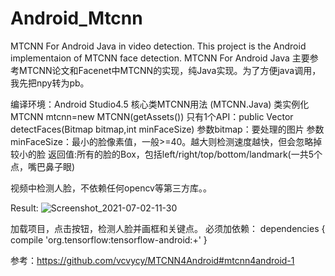 # Android_Mtcnn
MTCNN For Android Java in video detection. This project is the Android implementaion of MTCNN face detection.
MTCNN For Android Java
主要参考MTCNN论文和Facenet中MTCNN的实现，纯Java实现。为了方便java调用，我先把npy转为pb。

编译环境：Android Studio4.5
核心类MTCNN用法 (MTCNN.Java)
类实例化 MTCNN mtcnn=new MTCNN(getAssets())
只有1个API：public Vector detectFaces(Bitmap bitmap,int minFaceSize)
参数bitmap：要处理的图片
参数minFaceSize：最小的脸像素值，一般>=40。越大则检测速度越快，但会忽略掉较小的脸
返回值:所有的脸的Box，包括left/right/top/bottom/landmark(一共5个点，嘴巴鼻子眼)

视频中检测人脸，不依赖任何opencv等第三方库。。

Result:
![Screenshot_2021-07-02-11-30](https://user-images.githubusercontent.com/17959876/124216894-c890b180-db29-11eb-9c0f-4d906e424afd.png)


加载项目，点击按钮，检测人脸并画框和关键点。
必须加依赖：
dependencies {
    compile 'org.tensorflow:tensorflow-android:+'
}


参考：https://github.com/vcvycy/MTCNN4Android#mtcnn4android-1



